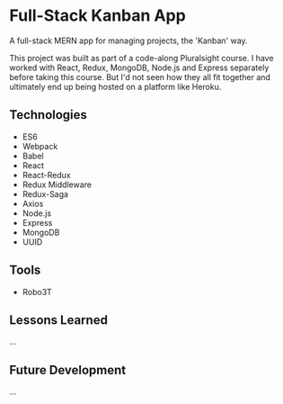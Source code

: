 # Full-Stack Kanban App
A full-stack MERN app for managing projects, the 'Kanban' way. 

This project was built as part of a code-along Pluralsight course. I have worked with React, Redux, MongoDB, Node.js and Express separately before taking this course. But I'd not seen how they all fit together and ultimately end up being hosted on a platform like Heroku. 

## Technologies
* ES6
* Webpack
* Babel
* React
* React-Redux
* Redux Middleware
* Redux-Saga
* Axios
* Node.js
* Express
* MongoDB
* UUID

## Tools
* Robo3T

## Lessons Learned
...

## Future Development
...
